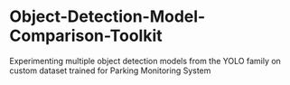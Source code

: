 # Object-Detection-Model-Comparison-Toolkit
Experimenting multiple object detection models from the YOLO family on custom dataset trained for Parking Monitoring System
